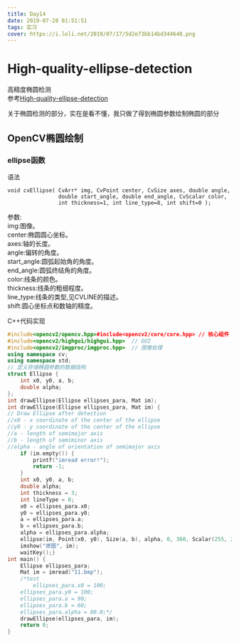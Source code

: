 ```yaml
---
title: Day14
date: 2019-07-28 01:51:51
tags: 实习
cover: https://i.loli.net/2019/07/17/5d2e73bb14bd344648.png
---
```


# High-quality-ellipse-detection

高精度椭圆检测    
参考[High-quality-ellipse-detection](https://github.com/AlanLuSun/High-quality-ellipse-detection)

关于椭圆检测的部分，实在是看不懂，我只做了得到椭圆参数绘制椭圆的部分

## OpenCV椭圆绘制

### ellipse函数

语法

```
void cvEllipse( CvArr* img, CvPoint center, CvSize axes, double angle,
                double start_angle, double end_angle, CvScalar color,
                int thickness=1, int line_type=8, int shift=0 );
```
参数:    
img:图像。    
center:椭圆圆心坐标。    
axes:轴的长度。    
angle:偏转的角度。    
start_angle:圆弧起始角的角度。    
end_angle:圆弧终结角的角度。    
color:线条的颜色。    
thickness:线条的粗细程度。    
line_type:线条的类型,见CVLINE的描述。    
shift:圆心坐标点和数轴的精度。    

C++代码实现
```C++
#include<opencv2/opencv.hpp>#include<opencv2/core/core.hpp> // 核心组件
#include<opencv2/highgui/highgui.hpp>  // GUI
#include<opencv2/imgproc/imgproc.hpp>  // 图像处理
using namespace cv;
using namespace std;
// 定义存储椭圆参数的数据结构
struct Ellipse {
	int x0, y0, a, b;
	double alpha;
};
int drawEllipse(Ellipse ellipses_para, Mat im);
int drawEllipse(Ellipse ellipses_para, Mat im) {
// Draw Ellipse after detection
//x0 - x coordinate of the center of the ellipse
//y0 - y coordinate of the center of the ellipse
//a - length of semimajor axis
//b - length of semiminor axis
//alpha - angle of orientation of semimajor axis
	if (im.empty()) {
		printf("imread error!");
		return -1;
	}
	int x0, y0, a, b;
	double alpha;
	int thickness = 3;
	int lineType = 8;
	x0 = ellipses_para.x0;
	y0 = ellipses_para.y0;
	a = ellipses_para.a;
	b = ellipses_para.b;
	alpha = ellipses_para.alpha;
	ellipse(im, Point(x0, y0), Size(a, b), alpha, 0, 360, Scalar(255, 255, 0), thickness, lineType);
	imshow("原图", im);
	waitKey();}
int main() {
	Ellipse ellipses_para;
	Mat im = imread("11.bmp");
	/*test
        ellipses_para.x0 = 100;
	ellipses_para.y0 = 100;
	ellipses_para.a = 90;
	ellipses_para.b = 60;
	ellipses_para.alpha = 80.0;*/
	drawEllipse(ellipses_para, im);
	return 0;
}

```


